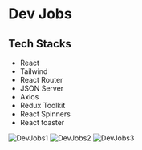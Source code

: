 # Dev Jobs 

## Tech Stacks 
- React
- Tailwind
- React Router 
- JSON Server 
- Axios 
- Redux Toolkit 
- React Spinners 
- React toaster 

![DevJobs1](https://github.com/Okkar25/Dev-Jobs/assets/118409114/179eddd5-a074-49e7-807f-48baafe05c25)
![DevJobs2](https://github.com/Okkar25/Dev-Jobs/assets/118409114/581e79c4-48dc-455b-ac8a-e6801908425a)
![DevJobs3](https://github.com/Okkar25/Dev-Jobs/assets/118409114/21c753d1-0ff9-4246-b069-1393478107cd)